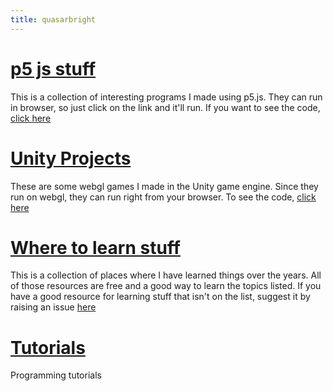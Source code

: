 ```yaml
---
title: quasarbright
---
```

# [p5 js stuff](https://quasarbright.github.io/p5js)
This is a collection of interesting programs I made using p5.js. They can run in browser, so just click on the link and it'll run. If you want to see the code, [click here](https://github.com/quasarbright/quasarbright.github.io/tree/master/p5js)
# [Unity Projects](https://quasarbright.github.io/UnityProjects/)
These are some webgl games I made in the Unity game engine. Since they run on webgl, they can run right from your browser. To see the code, [click here](https://github.com/quasarbright/UnityProjects)
# [Where to learn stuff](https://quasarbright.github.io/where%20to%20learn%20stuff)
This is a collection of places where I have learned things over the years. All of those resources are free and a good way to learn the topics listed. If you have a good resource for learning stuff that isn't on the list, suggest it by raising an issue [here](https://github.com/quasarbright/quasarbright.github.io/issues)
# [Tutorials](https://quasarbright.github.io/tutorials)
Programming tutorials
